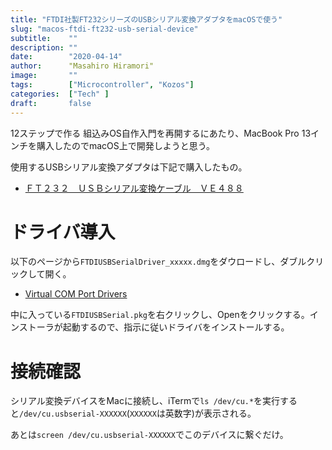 ```yaml
---
title: "FTDI社製FT232シリーズのUSBシリアル変換アダプタをmacOSで使う"
slug: "macos-ftdi-ft232-usb-serial-device"
subtitle:    ""
description: ""
date:        "2020-04-14"
author:      "Masahiro Hiramori"
image:       ""
tags:        ["Microcontroller", "Kozos"]
categories:  ["Tech" ]
draft:       false
---
```


12ステップで作る 組込みOS自作入門を再開するにあたり、MacBook Pro 13インチを購入したのでmacOS上で開発しようと思う。

使用するUSBシリアル変換アダプタは下記で購入したもの。

- [ＦＴ２３２　ＵＳＢシリアル変換ケーブル　ＶＥ４８８](http://akizukidenshi.com/catalog/g/gM-08343/)

# ドライバ導入

以下のページから`FTDIUSBSerialDriver_xxxxx.dmg`をダウロードし、ダブルクリックして開く。

- [Virtual COM Port Drivers](https://www.ftdichip.com/Drivers/VCP.htm)

中に入っている`FTDIUSBSerial.pkg`を右クリックし、Openをクリックする。インストーラが起動するので、指示に従いドライバをインストールする。

# 接続確認

シリアル変換デバイスをMacに接続し、iTermで`ls /dev/cu.*`を実行すると`/dev/cu.usbserial-XXXXXX`(`XXXXXX`は英数字)が表示される。

あとは`screen /dev/cu.usbserial-XXXXXX`でこのデバイスに繋ぐだけ。